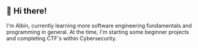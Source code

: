 ## 💬 Hi there!
I'm Albin, currently learning more software engineering fundamentals and programming in general.
At the time, I'm starting some beginner projects and completing CTF's within Cybersecurity.

<!--
**albinkaarlin/albinkaarlin** is a ✨ _special_ ✨ repository because its `README.md` (this file) appears on your GitHub profile.

Here are some ideas to get you started:

- 🔭 I’m currently working on ...
- 🌱 I’m currently learning ...
- 👯 I’m looking to collaborate on ...
- 🤔 I’m looking for help with ...
- 💬 Ask me about ...
- 📫 How to reach me: ...
- 😄 Pronouns: ...
- ⚡ Fun fact: ...
-->
